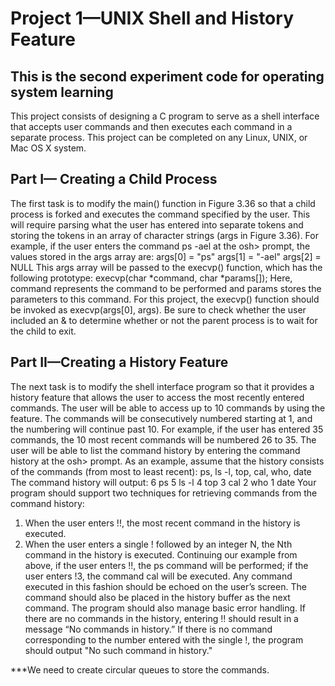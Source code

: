 # Project 1—UNIX Shell and History Feature
## This is the second experiment code for operating system learning
This project consists of designing a C program to serve as a shell interface
that accepts user commands and then executes each command in a separate
process. This project can be completed on any Linux, UNIX, or Mac OS X system.

## Part I— Creating a Child Process
The first task is to modify the main() function in Figure 3.36 so that a child
process is forked and executes the command specified by the user. This will
require parsing what the user has entered into separate tokens and storing the
tokens in an array of character strings (args in Figure 3.36). For example, if the
user enters the command ps -ael at the osh> prompt, the values stored in the
args array are:
args[0] = "ps"
args[1] = "-ael"
args[2] = NULL
This args array will be passed to the execvp() function, which has the
following prototype:
execvp(char *command, char *params[]);
Here, command represents the command to be performed and params stores the
parameters to this command. For this project, the execvp() function should
be invoked as execvp(args[0], args). Be sure to check whether the user
included an & to determine whether or not the parent process is to wait for the
child to exit.

## Part II—Creating a History Feature
The next task is to modify the shell interface program so that it provides
a history feature that allows the user to access the most recently entered
commands. The user will be able to access up to 10 commands by using the
feature. The commands will be consecutively numbered starting at 1, and
the numbering will continue past 10. For example, if the user has entered 35
commands, the 10 most recent commands will be numbered 26 to 35.
The user will be able to list the command history by entering the command
history
at the osh> prompt. As an example, assume that the history consists of the
commands (from most to least recent):
ps, ls -l, top, cal, who, date
The command history will output:
6 ps
5 ls -l
4 top
3 cal
2 who
1 date
Your program should support two techniques for retrieving commands
from the command history:
1. When the user enters !!, the most recent command in the history is
executed.
2. When the user enters a single ! followed by an integer N, the Nth
command in the history is executed.
Continuing our example from above, if the user enters !!, the ps command
will be performed; if the user enters !3, the command cal will be executed.
Any command executed in this fashion should be echoed on the user’s screen.
The command should also be placed in the history buffer as the next command.
The program should also manage basic error handling. If there are
no commands in the history, entering !! should result in a message “No
commands in history.” If there is no command corresponding to the number
entered with the single !, the program should output "No such command in
history."

***We need to create circular queues to store the commands.
